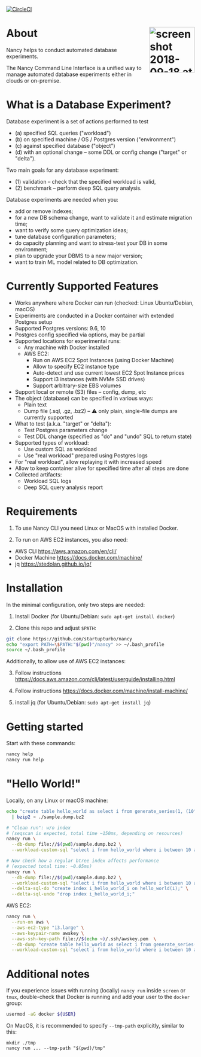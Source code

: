 [![CircleCI](https://circleci.com/gh/postgres-ai/nancy.svg?style=svg)](https://circleci.com/gh/postgres-ai/nancy)

About
<img width="122" alt="screen shot 2018-09-18 at 03 04 09" src="https://user-images.githubusercontent.com/1345402/45656700-8a987f00-baef-11e8-87b6-cccf8f65ee8f.png" align="right">
===
Nancy helps to conduct automated database experiments.

The Nancy Command Line Interface is a unified way to manage automated
database experiments either in clouds or on-premise.

What is a Database Experiment?
===
Database experiment is a set of actions performed to test
 * (a) specified SQL queries ("workload")
 * (b) on specified machine / OS / Postgres version ("environment")
 * (c) against specified database ("object")
 * (d) with an optional change – some DDL or config change ("target" or "delta").

Two main goals for any database experiment:
 * (1) validation – check that the specified workload is valid,
 * (2) benchmark – perform deep SQL query analysis.

Database experiments are needed when you:
 - add or remove indexes;
 - for a new DB schema change, want to validate it and estimate migration time;
 - want to verify some query optimization ideas;
 - tune database configuration parameters;
 - do capacity planning and want to stress-test your DB in some environment;
 - plan to upgrade your DBMS to a new major version;
 - want to train ML model related to DB optimization.

Currently Supported Features
===
* Works anywhere where Docker can run (checked: Linux Ubuntu/Debian, macOS)
* Experiments are conducted in a Docker container with extended Postgres setup
* Supported Postgres versions: 9.6, 10
* Postgres config specified via options, may be partial
* Supported locations for experimental runs:
  * Any machine with Docker installed
  * AWS EC2:
    * Run on AWS EC2 Spot Instances (using Docker Machine)
    * Allow to specify EC2 instance type
    * Auto-detect and use current lowest EC2 Spot Instance prices
    * Support i3 instances (with NVMe SSD drives)
    * Support arbitrary-size EBS volumes
* Support local or remote (S3) files – config, dump, etc
* The object (database) can be specified in various ways:
  * Plain text
  * Dump file (.sql, .gz, .bz2) – :warning: only plain, single-file dumps are currently supported
* What to test (a.k.a. "target" or "delta"):
  * Test Postgres parameters change
  * Test DDL change (specified as "do" and "undo" SQL to return state)
* Supported types of workload:
  * Use custom SQL as workload
  * Use "real workload" prepared using Postgres logs
* For "real workload", allow replaying it with increased speed
* Allow to keep container alive for specified time after all steps are done
* Collected artifacts:
  * Workload SQL logs
  * Deep SQL query analysis report

Requirements
===
1) To use Nancy CLI you need Linux or MacOS with installed Docker.

2) To run on AWS EC2 instances, you also need:
  * AWS CLI https://aws.amazon.com/en/cli/
  * Docker Machine https://docs.docker.com/machine/
  * jq https://stedolan.github.io/jq/


Installation
===

In the minimal configuration, only two steps are needed:

1) Install Docker (for Ubuntu/Debian: `sudo apt-get install docker`)

2) Clone this repo and adjust `$PATH`:
```bash
git clone https://github.com/startupturbo/nancy
echo "export PATH=\$PATH:"$(pwd)"/nancy" >> ~/.bash_profile
source ~/.bash_profile
```

Additionally, to allow use of AWS EC2 instances:

3) Follow instructions https://docs.aws.amazon.com/cli/latest/userguide/installing.html

4) Follow instructions https://docs.docker.com/machine/install-machine/

5) install jq (for Ubuntu/Debian: `sudo apt-get install jq`)

Getting started
===
Start with these commands:
```bash
nancy help
nancy run help
```

"Hello World!"
===
Locally, on any Linux or macOS machine:
```bash
echo "create table hello_world as select i from generate_series(1, (10^6)::int) _(i);" \
  | bzip2 > ./sample.dump.bz2

# "Clean run": w/o index
# (seqscan is expected, total time ~150ms, depending on resources)
nancy run \
  --db-dump file://$(pwd)/sample.dump.bz2 \
  --workload-custom-sql "select i from hello_world where i between 10 and 20;"

# Now check how a regular btree index affects performance
# (expected total time: ~0.05ms)
nancy run \
  --db-dump file://$(pwd)/sample.dump.bz2 \
  --workload-custom-sql "select i from hello_world where i between 10 and 20;" \
  --delta-sql-do "create index i_hello_world_i on hello_world(i);" \
  --delta-sql-undo "drop index i_hello_world_i;"
```

AWS EC2:
```bash
nancy run \
  --run-on aws \
  --aws-ec2-type "i3.large" \
  --aws-keypair-name awskey \
  --aws-ssh-key-path file://$(echo ~)/.ssh/awskey.pem  \
  --db-dump "create table hello_world as select i from generate_series(1, (10^6)::int) _(i);" \
  --workload-custom-sql "select i from hello_world where i between 10 and 20;"
```

Additional notes
===
If you experience issues with running (locally) `nancy run` inside `screen` or
`tmux`, double-check that Docker is running and add your user to the `docker`
group:
```bash
usermod -aG docker ${USER}
```

On MacOS, it is recommended to specify `--tmp-path` explicitly, similar to this:
```
mkdir ./tmp
nancy run ... --tmp-path "$(pwd)/tmp"
```
